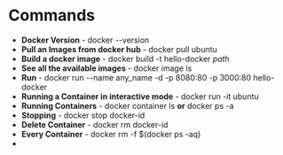 # Commands
- **Docker Version** - docker --version
- **Pull an Images from docker hub** - docker pull ubuntu
- **Build a docker image** - docker build -t hello-docker *path*
- **See all the available images** - docker image ls
- **Run** - docker run --name any_name -d -p 8080:80 -p 3000:80 hello-docker
- **Running a Container in interactive mode** - docker run -it ubuntu
- **Running Containers** - docker container ls __or__ docker ps -a
- **Stopping** - docker stop docker-id
- **Delete Container** - docker rm docker-id
- **Every Container** - docker rm -f $(docker ps -aq)
- 